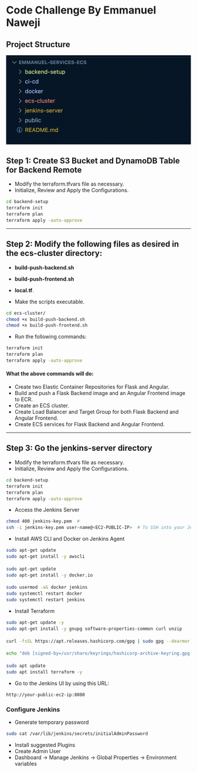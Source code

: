 # Code Challenge By Emmanuel Naweji

## Project Structure 
![Project Structure](public/project-structure.jpg)

## Step 1: Create S3 Bucket and DynamoDB Table for Backend Remote
- Modify the terraform.tfvars file as necessary. 
- Initialize, Review and Apply the Configurations. 
```sh
cd backend-setup
terraform init
terraform plan
terraform apply -auto-approve
```

---

## Step 2: Modify the following files as desired in the **ecs-cluster** directory: 
- **build-push-backend.sh**
- **build-push-frontend.sh**
- **local.tf**. 

- Make the scripts executable.
```sh
cd ecs-cluster/
chmod +x build-push-backend.sh
chmod +x build-push-frontend.sh
```

- Run the following commands: 
```sh
terraform init
terraform plan
terraform apply -auto-approve
```

#### What the above commands will do: 
- Create two Elastic Container Repositories for Flask and Angular. 
- Build and push a Flask Backend image and an Angular Frontend image to ECR. 
- Create an ECS cluster.
- Create Load Balancer and Target Group for both Flask Backend and Angular Frontend. 
- Create ECS services for Flask Backend and Angular Frontend.

---

## Step 3: Go the **jenkins-server** directory
- Modify the terraform.tfvars file as necessary. 
- Initialize, Review and Apply the Configurations. 
```sh
cd backend-setup
terraform init
terraform plan
terraform apply -auto-approve
```
- Access the Jenkins Server
```sh
chmod 400 jenkins-key.pem  #
ssh -i jenkins-key.pem user-name@<EC2-PUBLIC-IP>  # To SSH into your Jenkins Server. 
```
- Install AWS CLI and Docker on Jenkins Agent
```sh
sudo apt-get update
sudo apt-get install -y awscli

sudo apt-get update
sudo apt-get install -y docker.io

sudo usermod -aG docker jenkins
sudo systemctl restart docker
sudo systemctl restart jenkins
```

- Install Terraform
```sh
sudo apt-get update -y
sudo apt-get install -y gnupg software-properties-common curl unzip

curl -fsSL https://apt.releases.hashicorp.com/gpg | sudo gpg --dearmor -o /usr/share/keyrings/hashicorp-archive-keyring.gpg

echo "deb [signed-by=/usr/share/keyrings/hashicorp-archive-keyring.gpg] https://apt.releases.hashicorp.com $(lsb_release -cs) main" | sudo tee /etc/apt/sources.list.d/hashicorp.list

sudo apt update
sudo apt install terraform -y
```

- Go to the Jenkins UI by using this URL: 
```plaintext
http://your-public-ec2-ip:8080
```

### Configure Jenkins
- Generate temporary password
```sh
sudo cat /var/lib/jenkins/secrets/initialAdminPassword
```
- Install suggested Plugins 
- Create Admin User
- Dashboard -> Manage Jenkins -> Global Properties -> Environment variables

